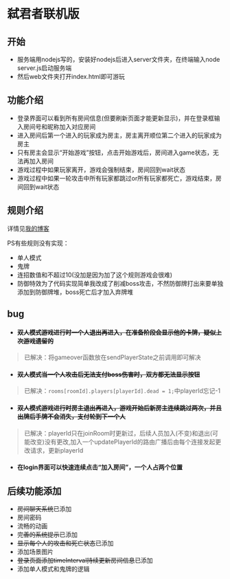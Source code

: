 # 弑君者联机版
## 开始
- 服务端用nodejs写的，安装好nodejs后进入server文件夹，在终端输入node server.js启动服务端
- 然后web文件夹打开index.html即可游玩
## 功能介绍
- 登录界面可以看到所有房间信息(但要刷新页面才能更新显示)，并在登录框输入房间号和昵称加入对应房间
- 进入房间后第一个进入的玩家成为房主，房主离开顺位第二个进入的玩家成为房主
- 只有房主会显示“开始游戏”按钮，点击开始游戏后，房间进入game状态，无法再加入房间
- 游戏过程中如果玩家离开，游戏会强制结束，房间回到wait状态
- 游戏过程中如果一轮攻击中所有玩家都跳过or所有玩家都死亡，游戏结束，房间回到wait状态
## 规则介绍
详情见[我的博客](http://47.96.132.249/index.php/2023/11/26/%e5%bc%91%e5%90%9b%e8%80%85%e6%89%91%e5%85%8b%e6%a1%8c%e6%b8%b8%e8%a7%84%e5%88%99/)

PS有些规则没有实现：
- 单人模式
- 鬼牌
- 连招数值和不超过10(没加是因为加了这个规则游戏会很难)
- 防御特效为了代码实现简单我改成了削减boss攻击，不然防御牌打出来要单独添加到防御牌堆，boss死亡后才加入弃牌堆
## bug
- #### ~~双人模式游戏进行时一个人退出再进入，在准备阶段会显示他的卡牌，疑似上次游戏遗留的~~
> 已解决：将gameover函数放在sendPlayerState之前调用即可解决
- #### ~~双人模式当一个人攻击后无法支付boss伤害时，双方都无法显示按钮~~
> 已解决：`rooms[roomId].players[playerId].dead = 1;`中playerId忘记-1
- #### ~~双人模式游戏进行时房主退出再进入，游戏开始后新房主连续跳过两次，并且出牌后手牌不会消失，支付轮到下一个人~~
> 已解决：playerId只在joinRoom时更新过，后续人员加入(不变)和退出(可能改变)没有更改,加入一个updatePlayerId的路由广播后由每个连接发起更改请求，更新playerId
- #### 在login界面可以快速连续点击“加入房间”，一个人占两个位置

## 后续功能添加
- ~~房间聊天系统~~已添加
- 房间密码
- 流畅的动画
- ~~完善的系统提示~~已添加
- ~~显示每个人的攻击和死亡状态~~已添加
- 添加场景图片
- ~~登录页面添加timeInterval持续更新房间信息~~已添加
- 添加单人模式和鬼牌的逻辑
